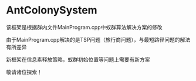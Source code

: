 # AntColonySystem

该框架是根据群内文件MainProgram.cpp中蚁群算法解决方案的修改

由于MainProgram.cpp解决的是TSP问题（旅行商问题），与最短路径问题的解法有所差异

新框架在信息素释放策略，蚁群初始位置等问题上需要有新方案

敬请诸位探索！
